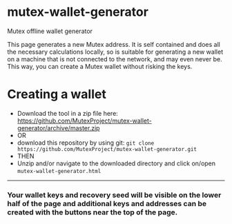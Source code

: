 # mutex-wallet-generator
Mutex offline wallet generator

This page generates a new Mutex address. It is self contained and does all the necessary calculations locally, so is suitable for generating a new wallet on a machine that is not connected to the network, and may even never be. This way, you can create a Mutex wallet without risking the keys. 


# Creating a wallet
- Download the tool in a zip file here: https://github.com/MutexProject/mutex-wallet-generator/archive/master.zip
- OR
- download this repository by using git: `git clone https://github.com/MutexProject/mutex-wallet-generator.git`
- THEN
- Unzip and/or navigate to the downloaded directory and click on/open `mutex-wallet-generator.html`

---

### Your wallet keys and recovery seed will be visible on the lower half of the page and additional keys and addresses can be created with the buttons near the top of the page.